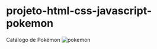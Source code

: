 # projeto-html-css-javascript-pokemon
Catálogo de Pokémon
<img src="C:\Users\User\Desktop\_PROGRAMAS\PROGRAMAÇÃO\PROJETOS\imagem dos projetos/pokemon.png" alt="pokemon"/>
